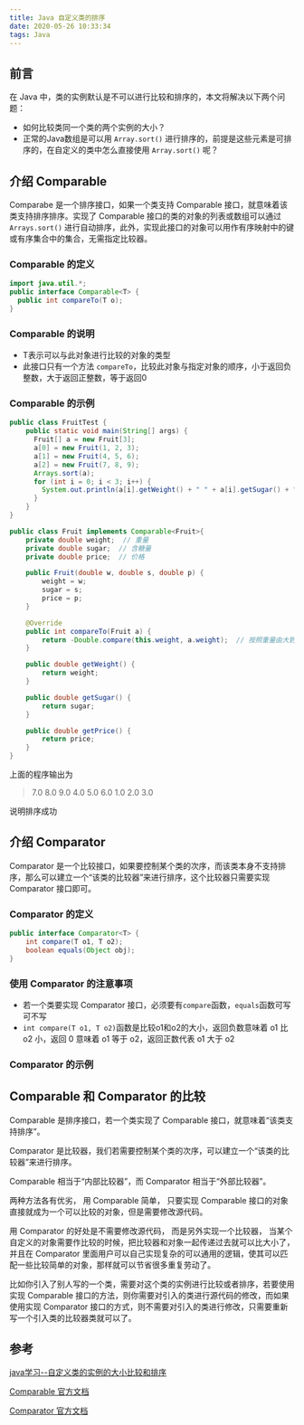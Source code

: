 ```yaml
---
title: Java 自定义类的排序
date: 2020-05-26 10:33:34
tags: Java
---
```



<!--more-->

## 前言

在 Java 中，类的实例默认是不可以进行比较和排序的，本文将解决以下两个问题：

- 如何比较类同一个类的两个实例的大小？
- 正常的Java数组是可以用 `Array.sort()` 进行排序的，前提是这些元素是可排序的，在自定义的类中怎么直接使用 `Array.sort()` 呢？

## 介绍 Comparable

Comparabe 是一个排序接口，如果一个类支持 Comparable 接口，就意味着该类支持排序排序。实现了 Comparable 接口的类的对象的列表或数组可以通过 `Arrays.sort()` 进行自动排序，此外，实现此接口的对象可以用作有序映射中的键或有序集合中的集合，无需指定比较器。

### Comparable 的定义

```java
import java.util.*;
public interface Comparable<T> {
  public int compareTo(T o);
}
```

### Comparable 的说明

- T表示可以与此对象进行比较的对象的类型
- 此接口只有一个方法 `compareTo`，比较此对象与指定对象的顺序，小于返回负整数，大于返回正整数，等于返回0

### Comparable 的示例

```java
public class FruitTest {
    public static void main(String[] args) {
      Fruit[] a = new Fruit[3];
      a[0] = new Fruit(1, 2, 3);
      a[1] = new Fruit(4, 5, 6);
      a[2] = new Fruit(7, 8, 9);
      Arrays.sort(a);
      for (int i = 0; i < 3; i++) {
        System.out.println(a[i].getWeight() + " " + a[i].getSugar() + " " + a[i].getPrice());
      }
    }
}

public class Fruit implements Comparable<Fruit>{
    private double weight;  // 重量
    private double sugar;  // 含糖量
    private double price;  // 价格

    public Fruit(double w, double s, double p) {
        weight = w;
        sugar = s;
        price = p;
    }

    @Override
    public int compareTo(Fruit a) {
        return -Double.compare(this.weight, a.weight);  // 按照重量由大到小进行排序
    }

    public double getWeight() {
        return weight;
    }

    public double getSugar() {
        return sugar;
    }

    public double getPrice() {
        return price;
    }
}
```

上面的程序输出为

> 7.0 8.0 9.0
> 4.0 5.0 6.0
> 1.0 2.0 3.0

说明排序成功

## 介绍 Comparator

Comparator 是一个比较接口，如果要控制某个类的次序，而该类本身不支持排序，那么可以建立一个“该类的比较器”来进行排序，这个比较器只需要实现 Comparator 接口即可。

### Comparator 的定义

```java
public interface Comparator<T> {
    int compare(T o1, T o2);
    boolean equals(Object obj);
}
```

### 使用 Comparator 的注意事项

- 若一个类要实现 Comparator 接口，必须要有`compare`函数，`equals`函数可写可不写
- `int compare(T o1, T o2)`函数是比较o1和o2的大小，返回负数意味着 o1 比 o2 小，返回 0 意味着 o1 等于 o2，返回正数代表 o1 大于 o2

### Comparator 的示例

## Comparable 和 Comparator 的比较

Comparable 是排序接口，若一个类实现了 Comparable 接口，就意味着“该类支持排序”。

Comparator 是比较器，我们若需要控制某个类的次序，可以建立一个“该类的比较器”来进行排序。

Comparable 相当于“内部比较器”，而 Comparator 相当于“外部比较器”。

两种方法各有优劣， 用 Comparable 简单， 只要实现 Comparable 接口的对象直接就成为一个可以比较的对象，但是需要修改源代码。

用 Comparator 的好处是不需要修改源代码， 而是另外实现一个比较器， 当某个自定义的对象需要作比较的时候，把比较器和对象一起传递过去就可以比大小了， 并且在 Comparator 里面用户可以自己实现复杂的可以通用的逻辑，使其可以匹配一些比较简单的对象，那样就可以节省很多重复劳动了。

比如你引入了别人写的一个类，需要对这个类的实例进行比较或者排序，若要使用实现 Comparable 接口的方法，则你需要对引入的类进行源代码的修改，而如果使用实现 Comparator 接口的方式，则不需要对引入的类进行修改，只需要重新写一个引入类的比较器类就可以了。

## 参考

[java学习--自定义类的实例的大小比较和排序](https://www.cnblogs.com/gaoBlog/p/10754935.html)

[Comparable 官方文档](https://docs.oracle.com/javase/8/docs/api/java/lang/Comparable.html?is-external=true)

[Comparator 官方文档](https://docs.oracle.com/javase/1.5.0/docs/api/java/util/Comparator.html)

